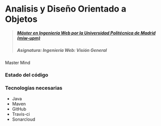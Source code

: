 # Analisis y Diseño Orientado a Objetos
> ##### [Máster en Ingeniería Web por la Universidad Politécnica de Madrid (miw-upm)](http://miw.etsisi.upm.es)
> ##### Asignatura: *Ingeniería Web: Visión General*
Master Mind
### Estado del código

### Tecnologías necesarias
* Java
* Maven
* GitHub
* Travis-ci
* Sonarcloud
